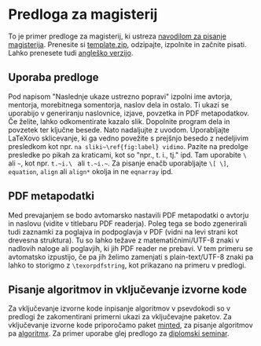 # Predloga za magisterij

To je primer predloge za magisterij, ki ustreza
[navodilom za pisanje magisterija](https://www.fmf.uni-lj.si/si/knjiznica-matematicna/navodila-bol-mag/).
Prenesite si [template.zip](template.zip), odzipajte, izpolnite in začnite pisati. Lahko prenesete tudi
[angleško verzijo](template_english.zip).

## Uporaba predloge
Pod napisom "Naslednje ukaze ustrezno popravi" izpolni ime avtorja, mentorja, morebitnega
somentorja, naslov dela in ostalo. Ti ukazi se uporabijo v generiranju naslovnice,
izjave, povzetka in PDF metapodatkov. Če želite, lahko odkomentirate kazalo slik. Dopolnite program
dela in povzetek ter ključne besede.  Nato nadaljujte z uvodom. Uporabljajte LaTeXovo sklicevanje,
ki ga vedno povežite s prejšnjo besedo z nedeljivim presledkom kot npr. `na sliki~\ref{fig:label}
vidimo`. Pazite na predolge presledke po pikah za kraticami, kot so "npr., t. i., tj." ipd. Tam
uporabite `\ ` ali `~`, kot npr. `t.~i.\ ` ali `t.~i.~`. Za pisanje enačb uporabljajte `\[ \]`, `equation`, `align` ali `align*`
okolja in ne `eqnarray` ipd.

## PDF metapodatki
Med prevajanjem se bodo avtomarsko nastavili PDF metapodatki o avtorju in naslovu (vidite v
titlebaru PDF readerja).  Poleg tega se bodo zgenerirali tudi zaznamki za poglajva in podpoglavja v
PDF (vidni na levi strani kot drevesna struktura).  Tu so lahko težave z matematičnimi/UTF-8 znaki v
nadlovih naloge ali poglavjih, ki jih PDF reader ne prebavi. V tem primeru se avtomatsko izpustijo,
če pa jih želimo zamenjati s plain-text/UTF-8 znaki pa lahko to storigmo z `\texorpdfstring`, kot
prikazano na primeru v predlogi.

## Pisanje algoritmov in vključevanje izvorne kode
Za vključevanje izvorne kode inpisanje algoritmov v psevdokodi so v predlogi že zakomentirani
primerni ukazi za vključevajne paketov. Za vključevanje izvorne kode priporočamo paket
[minted](https://github.com/gpoore/minted), za pisanje algoritmov pa
[algoritmx](http://tug.ctan.org/macros/latex/contrib/algorithmicx/algorithmicx.pdf).  Za primer
uporabe glej predlogo za [diplomski seminar](../delo_diplomskega_seminarja/README.md).
